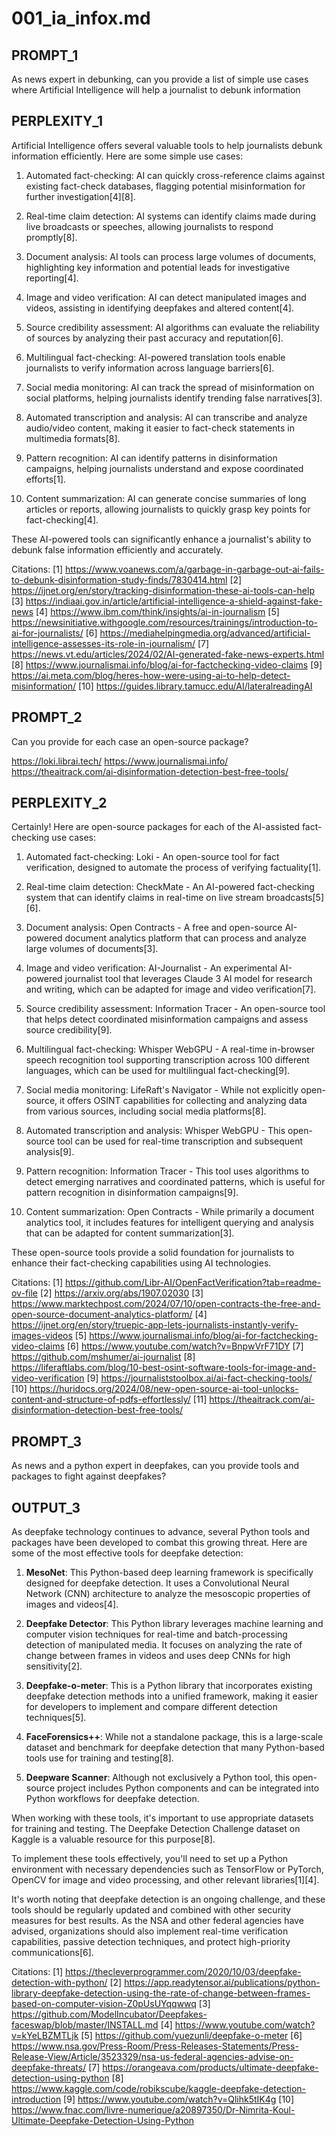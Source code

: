 
# 001_ia_infox.md

## PROMPT_1
As news expert in debunking, can you provide a list of simple use cases where Artificial Intelligence will help a journalist to debunk information 

## PERPLEXITY_1
Artificial Intelligence offers several valuable tools to help journalists debunk information efficiently. Here are some simple use cases:

1. Automated fact-checking: AI can quickly cross-reference claims against existing fact-check databases, flagging potential misinformation for further investigation[4][8].

2. Real-time claim detection: AI systems can identify claims made during live broadcasts or speeches, allowing journalists to respond promptly[8].

3. Document analysis: AI tools can process large volumes of documents, highlighting key information and potential leads for investigative reporting[4].

4. Image and video verification: AI can detect manipulated images and videos, assisting in identifying deepfakes and altered content[4].

5. Source credibility assessment: AI algorithms can evaluate the reliability of sources by analyzing their past accuracy and reputation[6].

6. Multilingual fact-checking: AI-powered translation tools enable journalists to verify information across language barriers[6].

7. Social media monitoring: AI can track the spread of misinformation on social platforms, helping journalists identify trending false narratives[3].

8. Automated transcription and analysis: AI can transcribe and analyze audio/video content, making it easier to fact-check statements in multimedia formats[8].

9. Pattern recognition: AI can identify patterns in disinformation campaigns, helping journalists understand and expose coordinated efforts[1].

10. Content summarization: AI can generate concise summaries of long articles or reports, allowing journalists to quickly grasp key points for fact-checking[4].

These AI-powered tools can significantly enhance a journalist's ability to debunk false information efficiently and accurately.

Citations:
[1] https://www.voanews.com/a/garbage-in-garbage-out-ai-fails-to-debunk-disinformation-study-finds/7830414.html
[2] https://ijnet.org/en/story/tracking-disinformation-these-ai-tools-can-help
[3] https://indiaai.gov.in/article/artificial-intelligence-a-shield-against-fake-news
[4] https://www.ibm.com/think/insights/ai-in-journalism
[5] https://newsinitiative.withgoogle.com/resources/trainings/introduction-to-ai-for-journalists/
[6] https://mediahelpingmedia.org/advanced/artificial-intelligence-assesses-its-role-in-journalism/
[7] https://news.vt.edu/articles/2024/02/AI-generated-fake-news-experts.html
[8] https://www.journalismai.info/blog/ai-for-factchecking-video-claims
[9] https://ai.meta.com/blog/heres-how-were-using-ai-to-help-detect-misinformation/
[10] https://guides.library.tamucc.edu/AI/lateralreadingAI


## PROMPT_2

Can you provide for each case an open-source package?

https://loki.librai.tech/
https://www.journalismai.info/
https://theaitrack.com/ai-disinformation-detection-best-free-tools/

## PERPLEXITY_2

Certainly! Here are open-source packages for each of the AI-assisted fact-checking use cases:

1. Automated fact-checking: Loki - An open-source tool for fact verification, designed to automate the process of verifying factuality[1].

2. Real-time claim detection: CheckMate - An AI-powered fact-checking system that can identify claims in real-time on live stream broadcasts[5][6].

3. Document analysis: Open Contracts - A free and open-source AI-powered document analytics platform that can process and analyze large volumes of documents[3].

4. Image and video verification: AI-Journalist - An experimental AI-powered journalist tool that leverages Claude 3 AI model for research and writing, which can be adapted for image and video verification[7].

5. Source credibility assessment: Information Tracer - An open-source tool that helps detect coordinated misinformation campaigns and assess source credibility[9].

6. Multilingual fact-checking: Whisper WebGPU - A real-time in-browser speech recognition tool supporting transcription across 100 different languages, which can be used for multilingual fact-checking[9].

7. Social media monitoring: LifeRaft's Navigator - While not explicitly open-source, it offers OSINT capabilities for collecting and analyzing data from various sources, including social media platforms[8].

8. Automated transcription and analysis: Whisper WebGPU - This open-source tool can be used for real-time transcription and subsequent analysis[9].

9. Pattern recognition: Information Tracer - This tool uses algorithms to detect emerging narratives and coordinated patterns, which is useful for pattern recognition in disinformation campaigns[9].

10. Content summarization: Open Contracts - While primarily a document analytics tool, it includes features for intelligent querying and analysis that can be adapted for content summarization[3].

These open-source tools provide a solid foundation for journalists to enhance their fact-checking capabilities using AI technologies.

Citations:
[1] https://github.com/Libr-AI/OpenFactVerification?tab=readme-ov-file
[2] https://arxiv.org/abs/1907.02030
[3] https://www.marktechpost.com/2024/07/10/open-contracts-the-free-and-open-source-document-analytics-platform/
[4] https://ijnet.org/en/story/truepic-app-lets-journalists-instantly-verify-images-videos
[5] https://www.journalismai.info/blog/ai-for-factchecking-video-claims
[6] https://www.youtube.com/watch?v=BnpwVrF71DY
[7] https://github.com/mshumer/ai-journalist
[8] https://liferaftlabs.com/blog/10-best-osint-software-tools-for-image-and-video-verification
[9] https://journaliststoolbox.ai/ai-fact-checking-tools/
[10] https://huridocs.org/2024/08/new-open-source-ai-tool-unlocks-content-and-structure-of-pdfs-effortlessly/
[11] https://theaitrack.com/ai-disinformation-detection-best-free-tools/

## PROMPT_3
As news and a python expert in deepfakes, can you provide tools and packages to fight against deepfakes? 


## OUTPUT_3

As deepfake technology continues to advance, several Python tools and packages have been developed to combat this growing threat. Here are some of the most effective tools for deepfake detection:

1. **MesoNet**: This Python-based deep learning framework is specifically designed for deepfake detection. It uses a Convolutional Neural Network (CNN) architecture to analyze the mesoscopic properties of images and videos[4].

2. **Deepfake Detector**: This Python library leverages machine learning and computer vision techniques for real-time and batch-processing detection of manipulated media. It focuses on analyzing the rate of change between frames in videos and uses deep CNNs for high sensitivity[2].

3. **Deepfake-o-meter**: This is a Python library that incorporates existing deepfake detection methods into a unified framework, making it easier for developers to implement and compare different detection techniques[5].

4. **FaceForensics++**: While not a standalone package, this is a large-scale dataset and benchmark for deepfake detection that many Python-based tools use for training and testing[8].

5. **Deepware Scanner**: Although not exclusively a Python tool, this open-source project includes Python components and can be integrated into Python workflows for deepfake detection.

When working with these tools, it's important to use appropriate datasets for training and testing. The Deepfake Detection Challenge dataset on Kaggle is a valuable resource for this purpose[8].

To implement these tools effectively, you'll need to set up a Python environment with necessary dependencies such as TensorFlow or PyTorch, OpenCV for image and video processing, and other relevant libraries[1][4].

It's worth noting that deepfake detection is an ongoing challenge, and these tools should be regularly updated and combined with other security measures for best results. As the NSA and other federal agencies have advised, organizations should also implement real-time verification capabilities, passive detection techniques, and protect high-priority communications[6].

Citations:
[1] https://thecleverprogrammer.com/2020/10/03/deepfake-detection-with-python/
[2] https://app.readytensor.ai/publications/python-library-deepfake-detection-using-the-rate-of-change-between-frames-based-on-computer-vision-Z0pUsUYqqwwq
[3] https://github.com/ModelIncubator/Deepfakes-faceswap/blob/master/INSTALL.md
[4] https://www.youtube.com/watch?v=kYeLBZMTLjk
[5] https://github.com/yuezunli/deepfake-o-meter
[6] https://www.nsa.gov/Press-Room/Press-Releases-Statements/Press-Release-View/Article/3523329/nsa-us-federal-agencies-advise-on-deepfake-threats/
[7] https://orangeava.com/products/ultimate-deepfake-detection-using-python
[8] https://www.kaggle.com/code/robikscube/kaggle-deepfake-detection-introduction
[9] https://www.youtube.com/watch?v=Qlihk5tIK4g
[10] https://www.fnac.com/livre-numerique/a20897350/Dr-Nimrita-Koul-Ultimate-Deepfake-Detection-Using-Python

